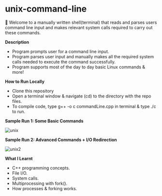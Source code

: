 # unix-command-line

👋 Welcome to a manually written shell(terminal) that reads and parses users command line input and makes relevant system calls required to carry out these commands.

**Description**
  - Program prompts user for a command line input.
  - Program parses user input and manually makes all the required system calls needed to execute the command successfully.
  - Program supports most of the day to day basic Linux commands & more!

**How to Run Locally**
  - Clone this repository 
  - Open a terminal window & navigate (cd) to the directory with the repo files.
  - To compile code, type g++ -o c commandLine.cpp in terminal & type ./c to run.

**Sample Run 1: Some Basic Commands**                                 

![unix](https://user-images.githubusercontent.com/80851741/155860856-cda9074b-6be1-492b-bf86-bf11da247039.png)  

**Sample Run 2: Advanced Commands + I/O Redirection** 

![unix2](https://user-images.githubusercontent.com/80851741/155860941-e0855ebf-eb2b-4705-ac48-76bbd69125f4.png)

**What I Learnt**
  - C++ programming concepts.
  - File I/O.
  - System calls.
  - Multiprocessing with fork().
  - How processes & forking works.
